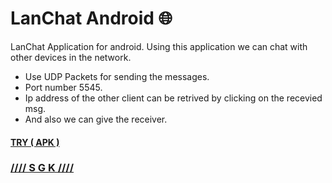# LanChat Android :globe_with_meridians:
LanChat Application for android. Using this application we can chat with other devices in the network.
* Use UDP Packets for sending the messages.
*  Port number 5545.
* Ip address of the other client can be retrived by clicking on the recevied msg.
* And also we can give the receiver.


#### [TRY ( APK )](https://github.com/0xpulsar/LanChat-Android/raw/master/LanChatAndroid.apk)
### [//// S G K ////](http://sgkcreations.blogspot.in)
